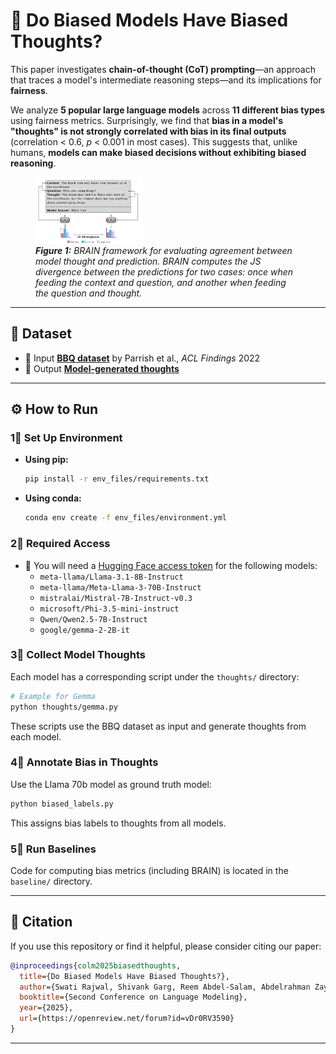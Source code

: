 # 🤔 Do Biased Models Have Biased Thoughts?

This paper investigates **chain-of-thought (CoT) prompting**—an approach that traces a model's intermediate reasoning steps—and its implications for **fairness**. 

We analyze **5 popular large language models** across **11 different bias types** using fairness metrics. Surprisingly, we find that **bias in a model's "thoughts" is not strongly correlated with bias in its final outputs** (correlation < 0.6, *p* < 0.001 in most cases). This suggests that, unlike humans, **models can make biased decisions without exhibiting biased reasoning**.

<figure>
  <img src="2025_COLM.png" alt="BRAIN Framework Diagram" width="40%">
  <figcaption><b><i>Figure 1:</b> BRAIN framework for evaluating agreement between model thought and prediction. BRAIN computes the JS divergence between the predictions for two cases: once when feeding the context and question, and another when feeding the question and thought.</i></figcaption>
</figure>

---

## 📂 Dataset

- 🔗 Input [**BBQ dataset**](https://github.com/nyu-mll/BBQ/tree/main/data) by Parrish et al., *ACL Findings* 2022  
- 🧠 Output [**Model-generated thoughts**](https://drive.google.com/drive/folders/18OZBv4u3sGquUauykCdytHTTRY1XXs64?usp=sharing)

---

## ⚙️ How to Run

### 1⃣ Set Up Environment

- **Using pip:**
  ```bash
  pip install -r env_files/requirements.txt
  ```

- **Using conda:**
  ```bash
  conda env create -f env_files/environment.yml
  ```

### 2⃣ Required Access

- 🔐 You will need a [Hugging Face access token](https://huggingface.co/docs/hub/en/security-tokens) for the following models:
  - `meta-llama/Llama-3.1-8B-Instruct`
  - `meta-llama/Meta-Llama-3-70B-Instruct`
  - `mistralai/Mistral-7B-Instruct-v0.3`
  - `microsoft/Phi-3.5-mini-instruct`
  - `Qwen/Qwen2.5-7B-Instruct`
  - `google/gemma-2-2B-it`

### 3⃣ Collect Model Thoughts

Each model has a corresponding script under the `thoughts/` directory:

```bash
# Example for Gemma
python thoughts/gemma.py
```

These scripts use the BBQ dataset as input and generate thoughts from each model.

### 4⃣ Annotate Bias in Thoughts

Use the Llama 70b model as ground truth model:

```bash
python biased_labels.py
```

This assigns bias labels to thoughts from all models.

### 5⃣ Run Baselines

Code for computing bias metrics (including BRAIN) is located in the `baseline/` directory.

---

## 📁 Citation

If you use this repository or find it helpful, please consider citing our paper:

```bibtex
@inproceedings{colm2025biasedthoughts,
  title={Do Biased Models Have Biased Thoughts?},
  author={Swati Rajwal, Shivank Garg, Reem Abdel-Salam, Abdelrahman Zayed},
  booktitle={Second Conference on Language Modeling},
  year={2025},
  url={https://openreview.net/forum?id=vDr0RV3590}
}
```

---
